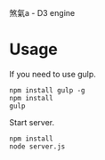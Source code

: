 煞氣a - D3 engine

# Usage

If you need to use gulp.

	npm install gulp -g
	npm install
	gulp

Start server.

	npm install
	node server.js